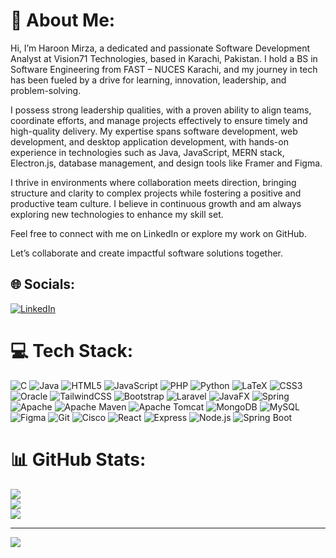 # 💫 About Me:
Hi, I’m Haroon Mirza, a dedicated and passionate Software Development Analyst at Vision71 Technologies, based in Karachi, Pakistan. I hold a BS in Software Engineering from FAST – NUCES Karachi, and my journey in tech has been fueled by a drive for learning, innovation, leadership, and problem-solving.

I possess strong leadership qualities, with a proven ability to align teams, coordinate efforts, and manage projects effectively to ensure timely and high-quality delivery. My expertise spans software development, web development, and desktop application development, with hands-on experience in technologies such as Java, JavaScript, MERN stack, Electron.js, database management, and design tools like Framer and Figma.

I thrive in environments where collaboration meets direction, bringing structure and clarity to complex projects while fostering a positive and productive team culture. I believe in continuous growth and am always exploring new technologies to enhance my skill set.

Feel free to connect with me on LinkedIn or explore my work on GitHub.

Let’s collaborate and create impactful software solutions together.


## 🌐 Socials:
[![LinkedIn](https://img.shields.io/badge/LinkedIn-%230077B5.svg?logo=linkedin&logoColor=white)](https://linkedin.com/in/haroonmirza02) 

# 💻 Tech Stack:
![C](https://img.shields.io/badge/c-%2300599C.svg?style=for-the-badge&logo=c&logoColor=white) ![Java](https://img.shields.io/badge/java-%23ED8B00.svg?style=for-the-badge&logo=openjdk&logoColor=white) ![HTML5](https://img.shields.io/badge/html5-%23E34F26.svg?style=for-the-badge&logo=html5&logoColor=white) ![JavaScript](https://img.shields.io/badge/javascript-%23323330.svg?style=for-the-badge&logo=javascript&logoColor=%23F7DF1E) ![PHP](https://img.shields.io/badge/php-%23777BB4.svg?style=for-the-badge&logo=php&logoColor=white) ![Python](https://img.shields.io/badge/python-3670A0?style=for-the-badge&logo=python&logoColor=ffdd54) ![LaTeX](https://img.shields.io/badge/latex-%23008080.svg?style=for-the-badge&logo=latex&logoColor=white) ![CSS3](https://img.shields.io/badge/css3-%231572B6.svg?style=for-the-badge&logo=css3&logoColor=white) ![Oracle](https://img.shields.io/badge/Oracle-F80000?style=for-the-badge&logo=oracle&logoColor=white) ![TailwindCSS](https://img.shields.io/badge/tailwindcss-%2338B2AC.svg?style=for-the-badge&logo=tailwind-css&logoColor=white) ![Bootstrap](https://img.shields.io/badge/bootstrap-%238511FA.svg?style=for-the-badge&logo=bootstrap&logoColor=white) ![Laravel](https://img.shields.io/badge/laravel-%23FF2D20.svg?style=for-the-badge&logo=laravel&logoColor=white) ![JavaFX](https://img.shields.io/badge/javafx-%23FF0000.svg?style=for-the-badge&logo=javafx&logoColor=white) ![Spring](https://img.shields.io/badge/spring-%236DB33F.svg?style=for-the-badge&logo=spring&logoColor=white) ![Apache](https://img.shields.io/badge/apache-%23D42029.svg?style=for-the-badge&logo=apache&logoColor=white) ![Apache Maven](https://img.shields.io/badge/Apache%20Maven-C71A36?style=for-the-badge&logo=Apache%20Maven&logoColor=white) ![Apache Tomcat](https://img.shields.io/badge/apache%20tomcat-%23F8DC75.svg?style=for-the-badge&logo=apache-tomcat&logoColor=black) ![MongoDB](https://img.shields.io/badge/MongoDB-%234ea94b.svg?style=for-the-badge&logo=mongodb&logoColor=white) ![MySQL](https://img.shields.io/badge/mysql-4479A1.svg?style=for-the-badge&logo=mysql&logoColor=white) ![Figma](https://img.shields.io/badge/figma-%23F24E1E.svg?style=for-the-badge&logo=figma&logoColor=white) ![Git](https://img.shields.io/badge/git-%23F05033.svg?style=for-the-badge&logo=git&logoColor=white) ![Cisco](https://img.shields.io/badge/cisco-%23049fd9.svg?style=for-the-badge&logo=cisco&logoColor=black) ![React](https://img.shields.io/badge/react-%2320232a.svg?style=for-the-badge&logo=react&logoColor=%2361DAFB) ![Express](https://img.shields.io/badge/express-%23404d59.svg?style=for-the-badge&logo=express&logoColor=%2361DAFB) ![Node.js](https://img.shields.io/badge/node.js-6DA55F?style=for-the-badge&logo=node.js&logoColor=white) ![Spring Boot](https://img.shields.io/badge/spring%20boot-%236DB33F.svg?style=for-the-badge&logo=spring-boot&logoColor=white)
# 📊 GitHub Stats:
![](https://github-readme-stats.vercel.app/api?username=HaroonMirza02&theme=dark&hide_border=false&include_all_commits=false&count_private=false)<br/>
![](https://github-readme-streak-stats.herokuapp.com/?user=HaroonMirza02&theme=dark&hide_border=false)<br/>
![](https://github-readme-stats.vercel.app/api/top-langs/?username=HaroonMirza02&theme=dark&hide_border=false&include_all_commits=false&count_private=false&layout=compact)

---
[![](https://visitcount.itsvg.in/api?id=HaroonMirza02&icon=0&color=0)](https://visitcount.itsvg.in)

<!-- Proudly created with GPRM ( https://gprm.itsvg.in ) -->
